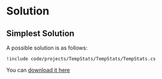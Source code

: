 # Solution

## Simplest Solution

A possible solution is as follows:

```
!include code/projects/TempStats/TempStats/TempStats.cs
```

You can [download it here](./code/projects/TempStats.zip)
